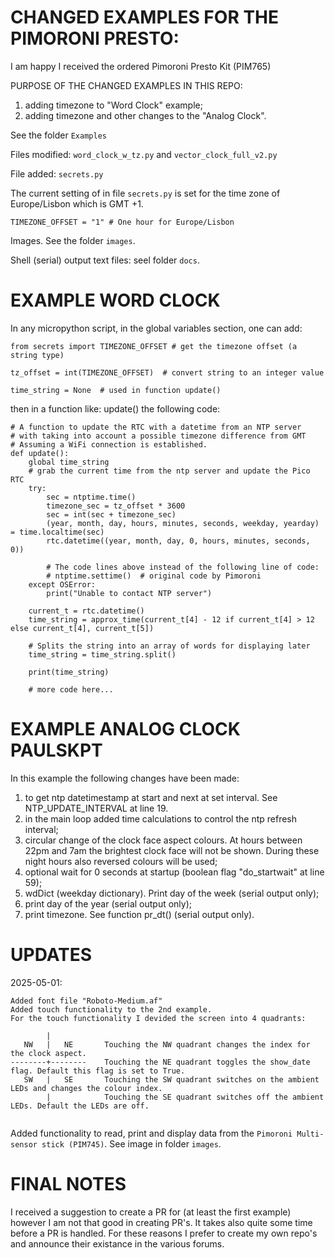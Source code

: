 # CHANGED EXAMPLES FOR THE PIMORONI PRESTO:

I am happy I received the ordered Pimoroni Presto Kit (PIM765)

PURPOSE OF THE CHANGED EXAMPLES IN THIS REPO:
1) adding timezone to "Word Clock" example;
2) adding timezone and other changes to the "Analog Clock".


See the folder ```Examples```

Files modified:  ```word_clock_w_tz.py``` and ```vector_clock_full_v2.py```

File added: ```secrets.py```

The current setting of  in file ```secrets.py``` is set for the time zone of Europe/Lisbon
which is GMT +1.

```
TIMEZONE_OFFSET = "1" # One hour for Europe/Lisbon
```

Images. See the folder ```images```.

Shell (serial) output text files: seel folder ```docs```.

# EXAMPLE WORD CLOCK

In any micropython script, in the global variables section, one can add:
```
from secrets import TIMEZONE_OFFSET # get the timezone offset (a string type)

tz_offset = int(TIMEZONE_OFFSET)  # convert string to an integer value

time_string = None  # used in function update()

```

then in a function like: update() the following code:

```
# A function to update the RTC with a datetime from an NTP server
# with taking into account a possible timezone difference from GMT
# Assuming a WiFi connection is established.
def update():
    global time_string
    # grab the current time from the ntp server and update the Pico RTC
    try:
        sec = ntptime.time()
        timezone_sec = tz_offset * 3600
        sec = int(sec + timezone_sec)
        (year, month, day, hours, minutes, seconds, weekday, yearday) = time.localtime(sec)
        rtc.datetime((year, month, day, 0, hours, minutes, seconds, 0))

        # The code lines above instead of the following line of code:
        # ntptime.settime()  # original code by Pimoroni
    except OSError:
        print("Unable to contact NTP server")

    current_t = rtc.datetime()
    time_string = approx_time(current_t[4] - 12 if current_t[4] > 12 else current_t[4], current_t[5])

    # Splits the string into an array of words for displaying later
    time_string = time_string.split()

    print(time_string)

    # more code here...

```

# EXAMPLE ANALOG CLOCK PAULSKPT

In this example the following changes have been made:

1) to get ntp datetimestamp at start and next at set interval. See NTP_UPDATE_INTERVAL at line 19.
3) in the main loop added time calculations to control the ntp refresh interval;
2) circular change of the clock face aspect colours. At hours between 22pm and 7am the brightest clock face will not be shown.
   During these night hours also reversed colours will be used;
3) optional wait for 0 seconds at startup (boolean flag "do_startwait" at line 59);
4) wdDict (weekday dictionary). Print day of the week (serial output only);
5) print day of the year (serial output only);
5) print timezone. See function pr_dt() (serial output only).

# UPDATES

2025-05-01: 
```
Added font file "Roboto-Medium.af"
Added touch functionality to the 2nd example. 
For the touch functionality I devided the screen into 4 quadrants: 

        |
   NW   |   NE       Touching the NW quadrant changes the index for the clock aspect. 
--------+--------    Touching the NE quadrant toggles the show_date flag. Default this flag is set to True.
   SW   |   SE       Touching the SW quadrant switches on the ambient LEDs and changes the colour index.
        |            Touching the SE quadrant switches off the ambient LEDs. Default the LEDs are off.


```
Added functionality to read, print and display data from the ```Pimoroni Multi-sensor stick (PIM745)```. See image in folder ```images```. 

# FINAL NOTES
I received a suggestion to create a PR for (at least the first example) however I am not that good in creating PR's. It takes also quite some time before a PR is handled.
For these reasons I prefer to create my own repo's and announce their existance in the various forums.
